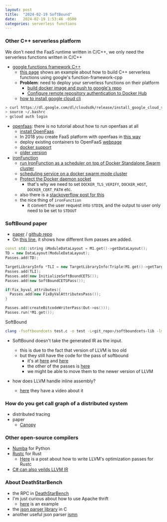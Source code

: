 ```yaml
---
layout: post
title:  "2024-02-19 SoftBound"
date:   2024-02-19 1:53:46 -0500
categories: serverless functions
---
```


### Other C++ serverless platform
We don't need the FaaS runtime written in C/C++, we only need the serverless functions written in C/C++
- [google functions framework C++](https://github.com/GoogleCloudPlatform/functions-framework-cpp)
	+ [this page](https://github.com/GoogleCloudPlatform/functions-framework-cpp/tree/main/examples/howto_use_legacy_code) shows an example about how to build C++ serverless functions using google's function-framework-cpp
	+ <strong>Problem</strong>: need to deploy your serverless functions on their platform
		* [build docker image and push to google's repo](https://cloud.google.com/artifact-registry/docs/docker/pushing-and-pulling)
		* [Configure remote repository authentication to Docker Hub](https://cloud.google.com/artifact-registry/docs/repositories/configure-remote-auth-dockerhub)
	+ [how to install google cloud cli](https://stackoverflow.com/questions/23247943/trouble-installing-google-cloud-sdk-in-ubuntu)

```bash
> curl https://dl.google.com/dl/cloudsdk/release/install_google_cloud_sdk.bash | bash
> source ~/.bashrc
> gcloud auth login
```

- [openfaas](https://github.com/openfaas): there is no tutorial about how to run openfaas at all
	+ [install OpenFaas](https://gcore.com/learning/create-serverless-functions-with-openfaas/)
	+ In 2018 you create FaaS platform with openfaas in [this way](https://medium.com/@pavithra_38952/openfaas-on-docker-440541d635a2)
	+ deploy existing containers to OpenFaaS [webpage](https://www.openfaas.com/blog/porting-existing-containers-to-openfaas/)
	+ [docker support](https://docs.openfaas.com/languages/dockerfile/)
	+ [older version](https://www.digitalocean.com/community/tutorials/how-to-install-and-secure-openfaas-using-docker-swarm-on-ubuntu-16-04)
- [ironFunction](https://github.com/iron-io)
	+ [run IronFunction as a scheduler on top of Docker Standalone Swarm cluster](https://github.com/iron-io/functions/tree/master/docs/operating/docker-swarm)
    * [scheduling service on a docker swarm mode cluster](https://semaphoreci.com/community/tutorials/scheduling-services-on-a-docker-swarm-mode-cluster)
	+ [Protect the Docker daemon socket](https://docs.docker.com/engine/security/protect-access/)
		* that's why we need to set `DOCKER_TLS_VERIFY`, `DOCKER_HOST`, `DOCKER_CERT_PATH` etc. 
    * also there is a [stackoverflow post for this](https://stackoverflow.com/questions/38286564/docker-tls-verify-docker-host-and-docker-cert-path-on-ubuntu)
	+ the nice thing of `ironFunction`
		* it convert the user request into `STDIN`, and the output to user only need to be set to `STDOUT`

### SoftBound paper
- [paper](https://llvm.org/pubs/2009-06-PLDI-SoftBound.pdf) / [github repo](https://github.com/santoshn/softboundcets-34)
- On [this line](https://github.com/santoshn/softboundcets-34/blob/master/softboundcets-llvm-clang34/tools/softboundcets/main.cpp), it shows how different llvm passes are added.

```c++
const std::string &ModuleDataLayout = M1.get()->getDataLayout();
TD = new DataLayout(ModuleDataLayout);
Passes.add(TD);

TargetLibraryInfo *TLI = new TargetLibraryInfo(Triple(M1.get()->getTargetTriple()));
Passes.add(TLI);
Passes.add(new InitializeSoftBoundCETS());
Passes.add(new SoftBoundCETSPass());

if(fix_byval_attributes){
  Passes.add(new FixByValAttributesPass());
}

Passes.add(createBitcodeWriterPass(Out->os()));
Passes.run(*M1.get());

```

SoftBound
 
```bash
clang -fsoftboundcets test.c -o test -L<git_repo>/softboundcets-lib -lm -lrt
```

- SoftBound doesn't take the generated IR as the input.
	+ this is due to the fact that version of LLVM is too old 
	+ but they still have the code for the pass of softbound
		* it's at [here](https://github.com/santoshn/softboundcets-34/tree/master/softboundcets-llvm-clang34/lib/Transforms/SoftBoundCETS) and [here](https://github.com/santoshn/softboundcets-34/tree/master/softboundcets-llvm-clang34/include/llvm/Transforms/SoftBoundCETS)
		* the other of the passes is [here](https://github.com/santoshn/softboundcets-34/blob/master/softboundcets-llvm-clang34/tools/softboundcets/main.cpp)
		* we might be able to move them to the newer version of LLVM 

- how does LLVM handle inline assembly?
	* [here](https://www.youtube.com/watch?v=MeB7Dp3G2UE) they have a video about it 

### How do you get call graph of a distributed system 
- distributed tracing
- paper
	+ [Canopy](https://people.mpi-sws.org/~jcmace/papers/kaldor2017canopy.pdf) 

### Other open-source compilers
- [Numba](https://numba.pydata.org/) for Python
- [Rustc](https://github.com/rust-lang/rust/tree/master/compiler) for Rust
	+ [Here](https://rust-lang.zulipchat.com/#narrow/stream/187780-t-compiler.2Fwg-llvm/topic/.E2.9C.94.20Running.20Custom.20LLVM.20Pass/near/320275483) is a post about how to write LLVM's optimization passes for Rustc 
- [C# can also yeilds LLVM IR](https://en.wikipedia.org/wiki/LLVM#:~:text=Originally%20implemented%20for%20C%20and,ActionScript%2C%20Ada%2C%20C%23%20for%20.)
### About DeathStarBench 
- the RPC in [DeathStarBench](https://github.com/delimitrou/DeathStarBench/blob/master/socialNetwork/gen-cpp/UniqueIdService.h#L224)
- I'm just curious about how to use Apache thrift
	* [here](https://github.com/apache/thrift/tree/master/tutorial/cpp) is an example
- the [json parser library](https://www.json.org/json-en.html) in C
- another useful json parser [jsmn](https://github.com/zserge/jsmn/tree/master)
